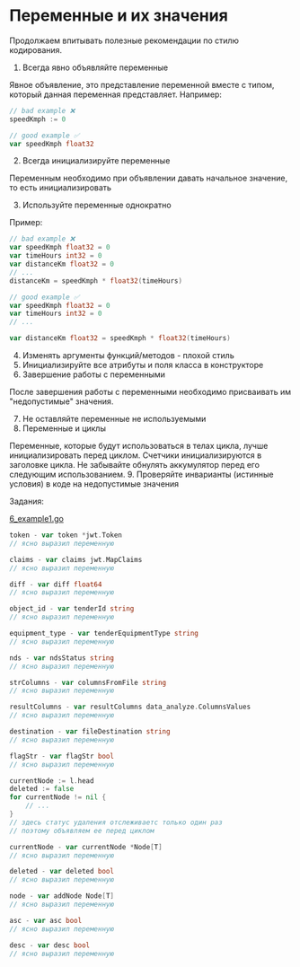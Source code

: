 # Переменные и их значения

Продолжаем впитывать полезные рекомендации по стилю кодирования.

1. Всегда явно объявляйте переменные

Явное объявление, это представление переменной вместе с типом, который данная переменная представляет.
Например:

```go
// bad example ❌
speedKmph := 0

// good example ✅
var speedKmph float32
```

2. Всегда инициализируйте переменные

Переменным необходимо при объявлении давать начальное значение, то есть инициализировать

3. Используйте переменные однократно

Пример:

```go
// bad example ❌
var speedKmph float32 = 0
var timeHours int32 = 0
var distanceKm float32 = 0
// ...
distanceKm = speedKmph * float32(timeHours)

// good example ✅
var speedKmph float32 = 0
var timeHours int32 = 0
// ...

var distanceKm float32 = speedKmph * float32(timeHours)
```

4. Изменять аргументы функций/методов - плохой стиль
5. Инициализируйте все атрибуты и поля класса в конструкторе
6. Завершение работы с переменными

После завершения работы с переменными необходимо присваивать им "недопустимые" значения.

7. Не оставляйте переменные не используемыми
8. Переменные и циклы

Переменные, которые будут использоваться в телах цикла, лучше инициализировать перед циклом.
Счетчики инициализируются в заголовке цикла.
Не забывайте обнулять аккумулятор перед его следующим использованием.
9. Проверяйте инварианты (истинные условия) в коде на недопустимые значения

Задания:

[6_example1.go](https://github.com/aaboyarchukov/clean_code/blob/master/lesson10/6_example1.go)

```go
token - var token *jwt.Token
// ясно выразил переменную

claims - var claims jwt.MapClaims
// ясно выразил переменную

diff - var diff float64
// ясно выразил переменную

object_id - var tenderId string
// ясно выразил переменную

equipment_type - var tenderEquipmentType string
// ясно выразил переменную

nds - var ndsStatus string
// ясно выразил переменную

strColumns - var columnsFromFile string
// ясно выразил переменную

resultColumns - var resultColumns data_analyze.ColumnsValues
// ясно выразил переменную

destination - var fileDestination string
// ясно выразил переменную

flagStr - var flagStr bool
// ясно выразил переменную

currentNode := l.head
deleted := false
for currentNode != nil {
	// ...
}
// здесь статус удаления отслеживаетс только один раз
// поэтому объявляем ее перед циклом

currentNode - var currentNode *Node[T]
// ясно выразил переменную

deleted - var deleted bool
// ясно выразил переменную

node - var addNode Node[T]
// ясно выразил переменную

asc - var asc bool
// ясно выразил переменную

desc - var desc bool
// ясно выразил переменную
```